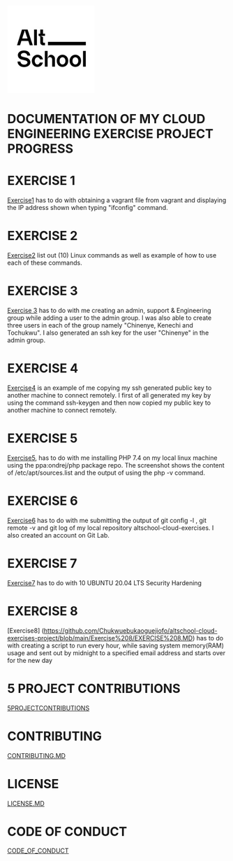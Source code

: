 
 ![](altschool.png)
# **DOCUMENTATION OF MY CLOUD ENGINEERING EXERCISE PROJECT PROGRESS**
 # EXERCISE 1
 [Exercise1](https://github.com/Chukwuebukaoguejiofo/altschool-cloud-exercises/tree/main/Exercise%201)  has to do with obtaining a vagrant file from vagrant and displaying the IP address shown when typing "ifconfig" command.

 # EXERCISE 2
 [Exercise2](https://github.com/Chukwuebukaoguejiofo/altschool-cloud-exercises/tree/main/Exercise%202) list out (10) Linux commands as well as example of how to use each of these commands.

 # EXERCISE 3
 [Exercise 3](https://github.com/Chukwuebukaoguejiofo/altschool-cloud-exercises/tree/main/Exercise%203) has to do with me creating an admin, support & Engineering group while adding a user to the admin group. I was also able to create three users in each of the group namely "Chinenye, Kenechi and Tochukwu".
 I also generated an ssh key for the user "Chinenye" in the admin group.

 # EXERCISE 4
 [Exercise4](https://github.com/Chukwuebukaoguejiofo/altschool-cloud-exercises/tree/main/Exercise%204) is an example of me copying my ssh generated public key to another machine to connect remotely. I first of all generated my key by using the command ssh-keygen and then now copied my public key to another machine to connect remotely.

 # EXERCISE 5
 [Exercise5](https://github.com/Chukwuebukaoguejiofo/altschool-cloud-exercises/tree/main/Exercise%205), has to do with me installing PHP 7.4 on my local linux machine using the ppa:ondrej/php package repo. The screenshot shows the content of /etc/apt/sources.list and the output of using the php -v command.

 # EXERCISE 6
 [Exercise6](https://github.com/Chukwuebukaoguejiofo/altschool-cloud-exercises/tree/main/Exercise%206) has to do with me submitting the output of git config -l , git remote -v and git log of my local repository altschool-cloud-exercises. I also created an account on Git Lab.

 # EXERCISE 7
 [Exercise7](https://github.com/Chukwuebukaoguejiofo/altschool-cloud-exercises-project/tree/main/Exercise%207) has to do with 10 UBUNTU 20.04 LTS Security Hardening

 # EXERCISE 8
 [Exercise8] (https://github.com/Chukwuebukaoguejiofo/altschool-cloud-exercises-project/blob/main/Exercise%208/EXERCISE%208.MD) has to do with creating a script to run every hour, while saving system memory(RAM) usage and sent out by midnight to a specified email address and starts over for the new day

# 5 PROJECT CONTRIBUTIONS

[5PROJECTCONTRIBUTIONS](https://github.com/Chukwuebukaoguejiofo/altschool-cloud-exercises/tree/main/5%20Project%20Contributions)
 # CONTRIBUTING
 [CONTRIBUTING.MD](https://github.com/Chukwuebukaoguejiofo/altschool-cloud-exercises/blob/main/CONTRIBUTING.md)

 # LICENSE
 [LICENSE.MD](https://github.com/Chukwuebukaoguejiofo/altschool-cloud-exercises/blob/main/LICENSE.md)

 # CODE OF CONDUCT
 [CODE_OF_CONDUCT](https://github.com/Chukwuebukaoguejiofo/altschool-cloud-exercises/blob/main/CODE_OF_CONDUCT.md)
